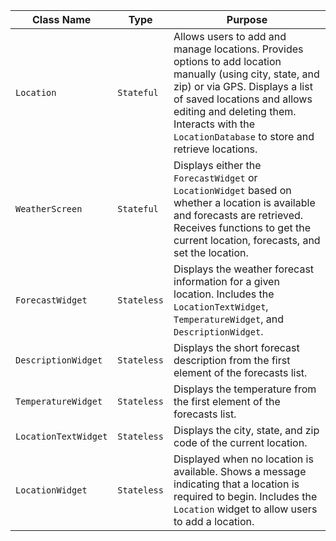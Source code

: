 | Class Name | Type | Purpose |
|------------|------|---------|
| `Location` | `Stateful` | Allows users to add and manage locations. Provides options to add location manually (using city, state, and zip) or via GPS. Displays a list of saved locations and allows editing and deleting them. Interacts with the `LocationDatabase` to store and retrieve locations. |
| `WeatherScreen` | `Stateful` | Displays either the `ForecastWidget` or `LocationWidget` based on whether a location is available and forecasts are retrieved. Receives functions to get the current location, forecasts, and set the location. |
| `ForecastWidget` | `Stateless` | Displays the weather forecast information for a given location. Includes the `LocationTextWidget`, `TemperatureWidget`, and `DescriptionWidget`. |
| `DescriptionWidget` | `Stateless` | Displays the short forecast description from the first element of the forecasts list. |
| `TemperatureWidget` | `Stateless` | Displays the temperature from the first element of the forecasts list. |
| `LocationTextWidget` | `Stateless` | Displays the city, state, and zip code of the current location. |
| `LocationWidget` | `Stateless` | Displayed when no location is available. Shows a message indicating that a location is required to begin. Includes the `Location` widget to allow users to add a location. |